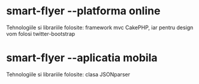 smart-flyer --platforma online 
=====================
Tehnologiile si librariile folosite: framework mvc CakePHP, iar pentru design vom folosi twitter-bootstrap

smart-flyer --aplicatia mobila 
=====================
Tehnologiile si librariile folosite: clasa JSONparser
